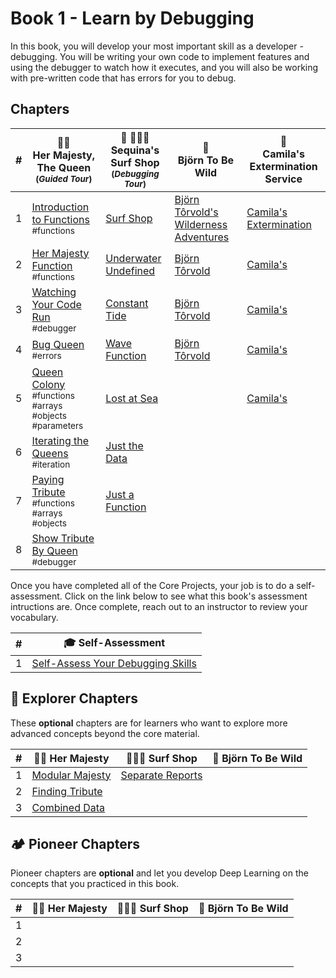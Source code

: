 # Book 1 - Learn by Debugging

In this book, you will develop your most important skill as a developer - debugging. You will be writing your own code to implement features and using the debugger to watch how it executes, and you will also be working with pre-written code that has errors for you to debug.

## Chapters

| #   | 👸🏽 <br/> Her Majesty, The Queen <br/><sub>(_Guided Tour_)</sub> | 🌊 🏄🏾‍♂️ <br/> Sequina's Surf Shop <br/><sub>(_Debugging Tour_)</sub> | 🐻 <br/> Björn To Be Wild | 🐜 <br/>Camila's Extermination Service |
| --- | --- | --- | --- | --- |
| 1   | [Introduction to Functions](./chapters/QUEEN_INTRO.md) <br/> <sub style="font-size:0.85rem;">#functions</sub> | [Surf Shop](./chapters/SURF_INTRO.md) | [Björn Tôrvold's Wilderness Adventures](./chapters/BJORN_INTRO.md) | [Camila's Extermination](./chapters/CAMILA_INTRO.md) |
| 2 | [Her Majesty Function](./chapters/QUEEN_HAIL.md) <br/> <sub style="font-size:0.85rem;">#functions</sub> | [Underwater Undefined](./chapters/SURF_UNDEFINED.md) | [Björn Tôrvold](./chapters/BJORN_INTRO.md) | [Camila's](./chapters/CAMILA_INTRO.md) |
| 3 | [Watching Your Code Run](./chapters/QUEEN_DEBUGGER.md) <br/> <sub style="font-size:0.85rem;">#debugger</sub> | [Constant Tide](./chapters/SURF_CONST.md) | [Björn Tôrvold](./chapters/BJORN_INTRO.md)| [Camila's](./chapters/CAMILA_INTRO.md) |
| 4 | [Bug Queen](./chapters/QUEEN_ERRORS.md) <br/> <sub style="font-size:0.85rem;">#errors</sub> | [Wave Function](./chapters/SURF_NOT_A_FUNCTION.md) | [Björn Tôrvold](./chapters/BJORN_INTRO.md) | [Camila's](./chapters/CAMILA_INTRO.md) |
| 5 | [Queen Colony](./chapters/QUEEN_COLLECTION.md) <br/> <sub style="font-size:0.85rem;">#functions #arrays #objects #parameters</sub> | [Lost at Sea](./chapters/SURF_ARRAY_PROPERTIES.md) |  | [Camila's](./chapters/CAMILA_INTRO.md) |
| 6 | [Iterating the Queens](./chapters/QUEEN_ITERATION.md) <br/> <sub style="font-size:0.85rem;">#iteration</sub> | [Just the Data](./chapters/SURF_DATA_MODULE.md) |  |  |
| 7 | [Paying Tribute](./chapters/QUEEN_TRIBUTE.md) <br/> <sub style="font-size:0.85rem;">#functions #arrays #objects</sub> | [Just a Function](./chapters/SURF_FUNCTIONS_MODULE.md) |  |
| 8 | [Show Tribute By Queen](./chapters/QUEEN_QUEEN_TRIBUTE.md) <br/> <sub style="font-size:0.85rem;">#debugger</sub> |  |  |  |

Once you have completed all of the Core Projects, your job is to do a self-assessment. Click on the link below to see what this book's assessment intructions are. Once complete, reach out to an instructor to review your vocabulary.

| # | 🎓  Self-Assessment |
| --- | --- |
| 1 | [Self-Assess Your Debugging Skills](./chapters/DEBUGGER_ASSESSMENT.md) |

## 🧭 Explorer Chapters

These **optional** chapters are for learners who want to explore more advanced concepts beyond the core material.

| #   | 👸🏽  Her Majesty | 🏄🏾‍♂️ Surf Shop  | 🐻 Björn To Be Wild |
| --- | --- | --- | --- |
| 1 | [Modular Majesty](./chapters/QUEEN_EC_MODULAR.md) | [Separate Reports](./chapters/SURF_EC_MODULAR.md) |  |
| 2 | [Finding Tribute](./chapters/QUEEN_EC_ARRAY_FIND.md) |  |  |
| 3 | [Combined Data](./chapters/QUEEN_EC_DATABASE.md) |  |  |


## 🏕 Pioneer Chapters

Pioneer chapters are **optional** and let you develop Deep Learning on the concepts that you practiced in this book.

| #   | 👸🏽  Her Majesty | 🏄🏾‍♂️ Surf Shop  | 🐻 Björn To Be Wild |
| --- | --- | --- | --- |
| 1 |  |  |  |
| 2 |  |  |  |
| 3 |  |  |  |
